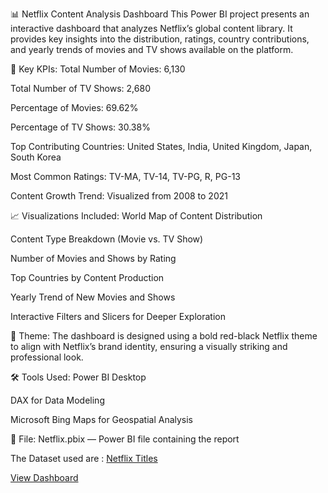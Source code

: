📊 Netflix Content Analysis Dashboard
This Power BI project presents an interactive dashboard that analyzes Netflix’s global content library. It provides key insights into the distribution, ratings, country contributions, and yearly trends of movies and TV shows available on the platform.

🚀 Key KPIs:
Total Number of Movies: 6,130

Total Number of TV Shows: 2,680

Percentage of Movies: 69.62%

Percentage of TV Shows: 30.38%

Top Contributing Countries: United States, India, United Kingdom, Japan, South Korea

Most Common Ratings: TV-MA, TV-14, TV-PG, R, PG-13

Content Growth Trend: Visualized from 2008 to 2021

📈 Visualizations Included:
World Map of Content Distribution

Content Type Breakdown (Movie vs. TV Show)

Number of Movies and Shows by Rating

Top Countries by Content Production

Yearly Trend of New Movies and Shows

Interactive Filters and Slicers for Deeper Exploration

🎨 Theme:
The dashboard is designed using a bold red-black Netflix theme to align with Netflix’s brand identity, ensuring a visually striking and professional look.

🛠️ Tools Used:
Power BI Desktop

DAX for Data Modeling

Microsoft Bing Maps for Geospatial Analysis

📂 File:
Netflix.pbix — Power BI file containing the report


The Dataset used are :
<a href="https://github.com/samarth2910/Netflix-BI-Dashboard/blob/main/netflix_titles.csv">Netflix Titles</a>



<a href="https://github.com/samarth2910/Netflix-BI-Dashboard/blob/main/Netflix%20Dashboard%20Screesnshot.png">View Dashboard</a>
